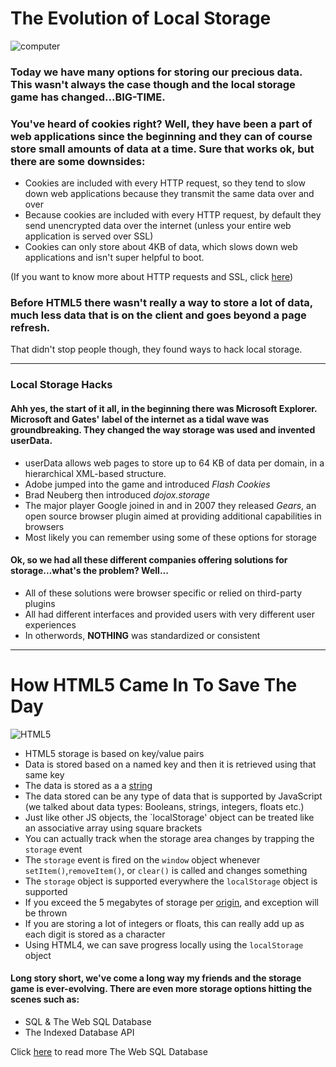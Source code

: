 # The Evolution of Local Storage

![computer](https://media.giphy.com/media/l0HlNaQ6gWfllcjDO/giphy.gif)

### Today we have many options for storing our precious data. This wasn't always the case though and the local storage game has changed...BIG-TIME. 

### You've heard of cookies right? Well, they have been a part of web applications since the beginning and they can of course store small amounts of data at a time. Sure that works ok, but there are some downsides:

* Cookies are included with every HTTP request, so they tend to slow down web applications because they transmit the same data over and over
* Because cookies are included with every HTTP request, by default they send unencrypted data over the internet (unless your entire web application is served over SSL)
* Cookies can only store about 4KB of data, which slows down web applications and isn't super helpful to boot.

(If you want to know more about HTTP requests and SSL, click [here](https://www.websecurity.digicert.com/security-topics/what-is-ssl-tls-https))

### Before HTML5 there wasn't really a way to store a lot of data, much less data that is on the client and goes beyond a page refresh. 
That didn't stop people though, they found ways to hack local storage.

-----------------------------
### Local Storage Hacks
#### Ahh yes, the start of it all, in the beginning there was Microsoft Explorer. Microsoft and Gates' label of the internet as a tidal wave was groundbreaking. They changed the way storage was used and invented userData.

* userData allows web pages to store up to 64 KB of data per domain, in a hierarchical XML-based structure. 
* Adobe jumped into the game and introduced *Flash Cookies*
* Brad Neuberg then introduced *dojox.storage*
* The major player Google joined in and in 2007 they released *Gears*, an open source browser plugin aimed at providing additional capabilities in browsers
* Most likely you can remember using some of these options for storage 

#### Ok, so we had all these different companies offering solutions for storage...what's the problem? Well...

* All of these solutions were browser specific or relied on third-party plugins
* All had different interfaces and provided users with very different user experiences
* In otherwords, **NOTHING** was standardized or consistent

__________________________________
# How HTML5 Came In To Save The Day
![HTML5](https://media.giphy.com/media/YucHVxk7WYIc8/giphy.gif)

* HTML5 storage is based on key/value pairs
* Data is stored based on a named key and then it is retrieved using that same key
* The data is stored as a a [string](https://developer.mozilla.org/en-US/docs/Web/JavaScript/Reference/Global_Objects/String)
*  The data stored can be any type of data that is supported by JavaScript (we talked about data types: Booleans, strings, integers, floats etc.)
* Just like other JS objects, the `localStorage' object can be treated like an associative array using square brackets
* You can actually track when the storage area changes by trapping the `storage` event
* The `storage` event is fired on the `window` object whenever `setItem()`,`removeItem()`, or `clear()` is called and changes something
* The `storage` object is supported everywhere the `localStorage` object is supported
* If you exceed the 5 megabytes of storage per [origin](https://html.spec.whatwg.org/multipage/origin.html#origin-0), and exception will be thrown
* If you are storing a lot of integers or floats, this can really add up as each digit is stored as a character
* Using HTML4, we can save progress locally using the `localStorage` object

#### Long story short, we've come a long way my friends and the storage game is ever-evolving. There are even more storage options hitting the scenes such as:

* SQL & The Web SQL Database
* The Indexed Database API

Click [here](https://dev.w3.org/html5/webdatabase/) to read more The Web SQL Database 